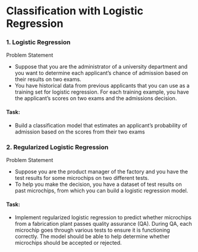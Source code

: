 # Classification with Logistic Regression

### 1. Logistic Regression
Problem Statement
- Suppose that you are the administrator of a university department and you want to determine each applicant’s chance of admission based on their results on two exams.
- You have historical data from previous applicants that you can use as a training set for logistic regression. For each training example, you have the applicant’s scores on two exams and the admissions decision.

#### Task:
- Build a classification model that estimates an applicant’s probability of admission based on the scores from their two exams


### 2. Regularized Logistic Regression
Problem Statement
- Suppose you are the product manager of the factory and you have the test results for some microchips on two different tests. 
- To help you make the decision, you have a dataset of test results on past microchips, from which you can build a logistic regression model.

#### Task: 
* Implement regularized logistic regression to predict whether microchips from a fabrication plant passes quality assurance (QA). During QA, each microchip goes through various tests to ensure it is functioning correctly. The model should be able to help determine whether microchips should be accepted or rejected.
